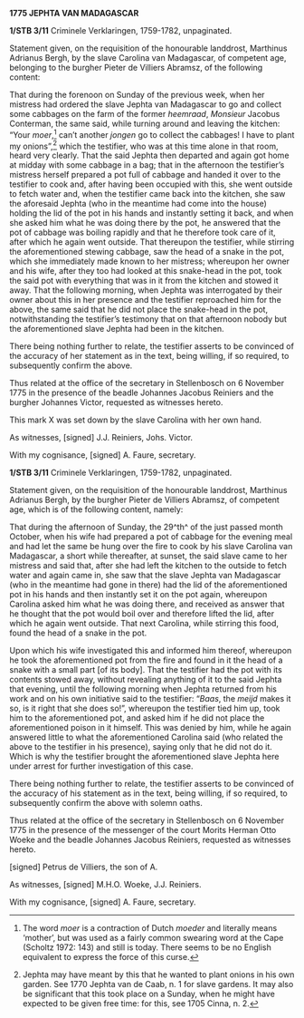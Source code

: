 **1775 JEPHTA VAN MADAGASCAR**

**1/STB 3/11** Criminele Verklaringen, 1759-1782, unpaginated.

Statement given, on the requisition of the honourable landdrost,
Marthinus Adrianus Bergh, by the slave Carolina van Madagascar, of
competent age, belonging to the burgher Pieter de Villiers Abramsz, of
the following content:

That during the forenoon on Sunday of the previous week, when her
mistress had ordered the slave Jephta van Madagascar to go and collect
some cabbages on the farm of the former *heemraad*, *Monsieur* Jacobus
Conterman, the same said, while turning around and leaving the kitchen:
“Your *moer*,[^1] can’t another *jongen* go to collect the cabbages! I
have to plant my onions”,[^2] which the testifier, who was at this time
alone in that room, heard very clearly. That the said Jephta then
departed and again got home at midday with some cabbage in a bag; that
in the afternoon the testifier’s mistress herself prepared a pot full of
cabbage and handed it over to the testifier to cook and, after having
been occupied with this, she went outside to fetch water and, when the
testifier came back into the kitchen, she saw the aforesaid Jephta (who
in the meantime had come into the house) holding the lid of the pot in
his hands and instantly setting it back, and when she asked him what he
was doing there by the pot, he answered that the pot of cabbage was
boiling rapidly and that he therefore took care of it, after which he
again went outside. That thereupon the testifier, while stirring the
aforementioned stewing cabbage, saw the head of a snake in the pot,
which she immediately made known to her mistress; whereupon her owner
and his wife, after they too had looked at this snake-head in the pot,
took the said pot with everything that was in it from the kitchen and
stowed it away. That the following morning, when Jephta was interrogated
by their owner about this in her presence and the testifier reproached
him for the above, the same said that he did not place the snake-head in
the pot, notwithstanding the testifier’s testimony that on that
afternoon nobody but the aforementioned slave Jephta had been in the
kitchen.

There being nothing further to relate, the testifier asserts to be
convinced of the accuracy of her statement as in the text, being
willing, if so required, to subsequently confirm the above.

Thus related at the office of the secretary in Stellenbosch on 6
November 1775 in the presence of the beadle Johannes Jacobus Reiniers
and the burgher Johannes Victor, requested as witnesses hereto.

This mark X was set down by the slave Carolina with her own hand.

As witnesses, \[signed\] J.J. Reiniers, Johs. Victor.

With my cognisance, \[signed\] A. Faure, secretary.

**1/STB 3/11** Criminele Verklaringen, 1759-1782, unpaginated.

Statement given, on the requisition of the honourable landdrost,
Marthinus Adrianus Bergh, by the burgher Pieter de Villiers Abramsz, of
competent age, which is of the following content, namely:

That during the afternoon of Sunday, the 29^th^ of the just passed month
October, when his wife had prepared a pot of cabbage for the evening
meal and had let the same be hung over the fire to cook by his slave
Carolina van Madagascar, a short while thereafter, at sunset, the said
slave came to her mistress and said that, after she had left the kitchen
to the outside to fetch water and again came in, she saw that the slave
Jephta van Madagascar (who in the meantime had gone in there) had the
lid of the aforementioned pot in his hands and then instantly set it on
the pot again, whereupon Carolina asked him what he was doing there, and
received as answer that he thought that the pot would boil over and
therefore lifted the lid, after which he again went outside. That next
Carolina, while stirring this food, found the head of a snake in the
pot.

Upon which his wife investigated this and informed him thereof,
whereupon he took the aforementioned pot from the fire and found in it
the head of a snake with a small part \[of its body\]. That the
testifier had the pot with its contents stowed away, without revealing
anything of it to the said Jephta that evening, until the following
morning when Jephta returned from his work and on his own initiative
said to the testifier: “*Baas*, the *meijd* makes it so, is it right
that she does so!”, whereupon the testifier tied him up, took him to the
aforementioned pot, and asked him if he did not place the aforementioned
poison in it himself. This was denied by him, while he again answered
little to what the aforementioned Carolina said (who related the above
to the testifier in his presence), saying only that he did not do it.
Which is why the testifier brought the aforementioned slave Jephta here
under arrest for further investigation of this case.

There being nothing further to relate, the testifier asserts to be
convinced of the accuracy of his statement as in the text, being
willing, if so required, to subsequently confirm the above with solemn
oaths.

Thus related at the office of the secretary in Stellenbosch on 6
November 1775 in the presence of the messenger of the court Morits
Herman Otto Woeke and the beadle Johannes Jacobus Reiniers, requested as
witnesses hereto.

\[signed\] Petrus de Villiers, the son of A.

As witnesses, \[signed\] M.H.O. Woeke, J.J. Reiniers.

With my cognisance, \[signed\] A. Faure, secretary.

[^1]: The word *moer* is a contraction of Dutch *moeder* and literally
    means ‘mother’, but was used as a fairly common swearing word at the
    Cape (Scholtz 1972: 143) and still is today. There seems to be no
    English equivalent to express the force of this curse.

[^2]: Jephta may have meant by this that he wanted to plant onions in
    his own garden. See 1770 Jephta van de Caab, n. 1 for slave gardens.
    It may also be significant that this took place on a Sunday, when he
    might have expected to be given free time: for this, see 1705 Cinna,
    n. 2.
